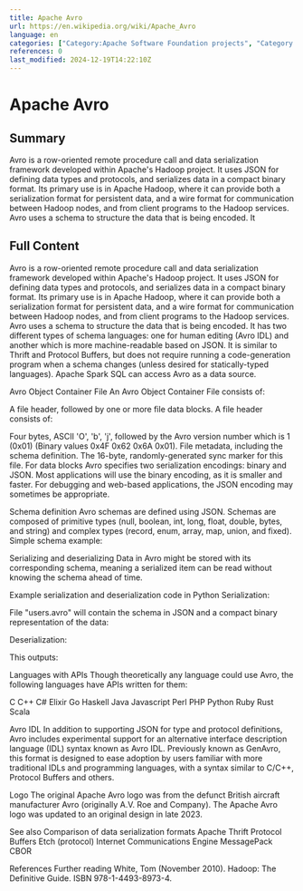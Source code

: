 ```yaml
---
title: Apache Avro
url: https://en.wikipedia.org/wiki/Apache_Avro
language: en
categories: ["Category:Apache Software Foundation projects", "Category:Application layer protocols", "Category:Articles with example Python (programming language) code", "Category:Articles with short description", "Category:Data serialization formats", "Category:Inter-process communication", "Category:Remote procedure call", "Category:Short description is different from Wikidata", "Category:Use mdy dates from April 2016"]
references: 0
last_modified: 2024-12-19T14:22:10Z
---
```


# Apache Avro

## Summary

Avro is a row-oriented remote procedure call and data serialization framework developed within Apache's Hadoop project. It uses JSON for defining data types and protocols, and serializes data in a compact binary format. Its primary use is in Apache Hadoop, where it can provide both a serialization format for persistent data, and a wire format for communication between Hadoop nodes, and from client programs to the Hadoop services.
Avro uses a schema to structure the data that is being encoded. It

## Full Content

Avro is a row-oriented remote procedure call and data serialization framework developed within Apache's Hadoop project. It uses JSON for defining data types and protocols, and serializes data in a compact binary format. Its primary use is in Apache Hadoop, where it can provide both a serialization format for persistent data, and a wire format for communication between Hadoop nodes, and from client programs to the Hadoop services.
Avro uses a schema to structure the data that is being encoded. It has two different types of schema languages: one for human editing (Avro IDL) and another which is more machine-readable based on JSON.
It is similar to Thrift and Protocol Buffers, but does not require running a code-generation program when a schema changes (unless desired for statically-typed languages).
Apache Spark SQL can access Avro as a data source.

Avro Object Container File
An Avro Object Container File consists of: 

A file header, followed by
one or more file data blocks.
A file header consists of:

Four bytes, ASCII 'O', 'b', 'j', followed by the Avro version number which is 1 (0x01) (Binary values 0x4F 0x62 0x6A 0x01).
File metadata, including the schema definition.
The 16-byte, randomly-generated sync marker for this file.
For data blocks Avro specifies two serialization encodings: binary and JSON. Most applications will use the binary encoding, as it is smaller and faster.  For debugging and web-based applications, the JSON encoding may sometimes be appropriate.

Schema definition
Avro schemas are defined using JSON.  Schemas are composed of primitive types (null, boolean, int, long, float, double, bytes, and string) and complex types (record, enum, array, map, union, and fixed).
Simple schema example:

Serializing and deserializing
Data in Avro might be stored with its corresponding schema, meaning a serialized item can be read without knowing the schema ahead of time.

Example serialization and deserialization code in Python
Serialization:

File "users.avro" will contain the schema in JSON and a compact binary representation of the data:

Deserialization:

This outputs:

Languages with APIs
Though theoretically any language could use Avro, the following languages have APIs written for them:

C
C++
C#
Elixir
Go
Haskell
Java
Javascript
Perl
PHP
Python
Ruby
Rust
Scala

Avro IDL
In addition to supporting JSON for type and protocol definitions, Avro includes experimental support for an alternative interface description language (IDL) syntax known as Avro IDL.  Previously known as GenAvro, this format is designed to ease adoption by users familiar with more traditional IDLs and programming languages, with a syntax similar to C/C++, Protocol Buffers and others.

Logo
The original Apache Avro logo was from the defunct British aircraft manufacturer Avro (originally A.V. Roe and Company).
The Apache Avro logo was updated to an original design in late 2023.

See also
Comparison of data serialization formats
Apache Thrift
Protocol Buffers
Etch (protocol)
Internet Communications Engine
MessagePack
CBOR

References
Further reading
White, Tom (November 2010). Hadoop: The Definitive Guide. ISBN 978-1-4493-8973-4.
